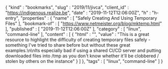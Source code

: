 {
  "kind" : "bookmarks",
  "slug" : "2019/11/jivca",
  "client_id" : "https://indigenous.realize.be",
  "date" : "2019-11-12T12:06:00Z",
  "h" : "h-entry",
  "properties" : {
    "name" : [ "Safely Creating And Using Temporary Files" ],
    "bookmark-of" : [ "https://www.netmeister.org/blog/mktemp.html" ],
    "published" : [ "2019-11-12T12:06:00Z" ],
    "category" : [ "linux", "command-line" ],
    "content" : [ {
      "html" : "",
      "value" : "This is a great resource to highlight the difficulty of creating temporary files safely - something I've tried to share before but without these great examples.\n\nIts especially bad if using a shared CI/CD server and putting downloaded files into /tmp as you don't know whether it'll be clobbered / stolen by others on the instance"
    } ]
  },
  "tags" : [ "linux", "command-line" ]
}
